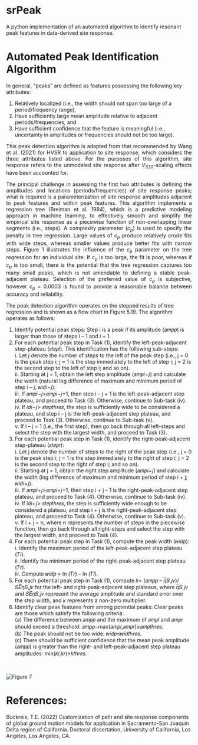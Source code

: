 # srPeak

A python implementation of an automated algorithm to identify resonant peak features in data-derived site response.

# Automated Peak Identification Algorithm

In general, “peaks” are defined as features possessing the following key attributes:
1. Relatively localized (i.e., the width should not span too large of a period/frequency range),
2. Have sufficiently large mean amplitude relative to adjacent periods/frequencies, and
3. Have sufficient confidence that the feature is meaningful (i.e., uncertainty in amplitudes or frequencies should not be too large).
   
<p align="justify">This peak detection algorithm is adapted from that recommended by Wang et al. (2021) for HVSR to application to site response, which considers the three attributes listed above. For the purposes of this algorithm, site response refers to the unmodeled site response after <i>V<sub>S30</sub></i>-scaling effects have been accounted for.</p>

<p align="justify">The principal challenge in assessing the first two attributes is defining the amplitudes and locations (periods/frequencies) of site response peaks; what is required is a parameterization of site response amplitudes adjacent to peak features and within peak features. This algorithm implements a regression tree (Breiman et al. 1984), which is a predictive modeling approach in machine learning, to effectively smooth and simplify the empirical site response as a piecewise function of non-overlapping linear segments (i.e., steps). A complexity parameter (<i>c<sub>p</sub></i>) is used to specify the penalty in tree regression. Large values of <i>c<sub>p</sub></i> produce relatively crude fits with wide steps, whereas smaller values produce better fits with narrow steps. Figure 1 illustrates the influence of the <i>c<sub>p</sub></i> parameter on the tree regression for an individual site. If <i>c<sub>p</sub></i> is too large, the fit is poor, whereas if <i>c<sub>p</sub></i> is too small, there is the potential that the tree regression captures too many small peaks, which is not amendable to defining a stable peak-adjacent plateau. Selection of the preferred value of <i>c<sub>p</sub></i> is subjective, however <i>c<sub>p</sub></i> = 0.0003 is found to provide a reasonable balance between accuracy and reliability.</p>

The peak detection algorithm operates on the stepped results of tree regression and is shown as a flow chart in Figure 5.19. The algorithm operates as follows:
1. Identify potential peak steps: Step i is a peak if its amplitude (𝑎𝑚𝑝𝑝) is larger than those of steps i – 1 and i + 1.<br>
2. For each potential peak step in Task (1), identify the left-peak-adjacent step-plateau (𝑠𝑡𝑒𝑝𝑙). This identification has the following sub-steps:<br>
   i. Let j denote the number of steps to the left of the peak step (i.e., j = 0 is the peak step i; j = 1 is the step immediately to the left of step i; j = 2 is the second step to the left of step i; and so on).<br>
   ii. Starting at j = 1, obtain the left step amplitude (𝑎𝑚𝑝𝑖−𝑗) and calculate the width (natural log difference of maximum and minimum period of step i – j; 𝑤𝑖𝑑𝑖−𝑗).<br>
   iii. If 𝑎𝑚𝑝𝑖−𝑗>𝑎𝑚𝑝𝑖−𝑗+1, then step i – j + 1 is the left-peak-adjacent step plateau, and proceed to Task (3). Otherwise, continue to Sub-task (iv).<br>
   iv. If 𝑖𝑑𝑖−𝑗> 𝑠𝑡𝑒𝑝𝑡ℎ𝑟𝑒𝑠, the step is sufficiently wide to be considered a plateau, and step i – j is the left-peak-adjacent step plateau, and proceed to Task (3). Otherwise, continue to Sub-task (v).<br>
   v. If i – j = 1 (i.e., the first step), then go back through all left-steps and select the step with the largest width, and proceed to Task (3).<br>
3. For each potential peak step in Task (1), identify the right-peak-adjacent step-plateau (𝑠𝑡𝑒𝑝𝑟):<br>
   i. Let j denote the number of steps to the right of the peak step (i.e., j = 0 is the peak step i; j = 1 is the step immediately to the right of step i; j = 2 is the second step to the right of step i; and so on).<br>
   ii. Starting at j = 1, obtain the right step amplitude (𝑎𝑚𝑝𝑖+𝑗) and calculate the width (log difference of maximum and minimum period of step i + j; 𝑤𝑖𝑑𝑖+𝑗).<br>
   iii. If 𝑎𝑚𝑝𝑖+𝑗>𝑎𝑚𝑝𝑖+𝑗−1, then step i + j – 1 is the right-peak-adjacent step plateau, and proceed to Task (4). Otherwise, continue to Sub-task (iv).<br>
   iv. If 𝑖𝑑𝑖+𝑗> 𝑠𝑡𝑒𝑝𝑡ℎ𝑟𝑒𝑠, the step is sufficiently wide enough to be considered a plateau, and step i + j is the right-peak-adjacent step plateau, and proceed to Task (4). Otherwise, continue to Sub-task (v).<br>
   v. If i + j = n, where n represents the number of steps in the piecewise function, then go back through all right-steps and select the step with the largest width, and proceed to Task (4).<br>
4. For each potential peak step in Task (1), compute the peak width (𝑤𝑖𝑑𝑝):<br>
   i. Identify the maximum period of the left-peak-adjacent step plateau (𝑇𝑙).<br>
   ii. Identify the minimum period of the right-peak-adjacent step plateau (𝑇𝑟).<br>
   iii. Compute 𝑤𝑖𝑑𝑝 = ln (𝑇𝑟) – ln (𝑇𝑙).<br>
5. For each potential peak step in Task (1), compute 𝑘= (𝑎𝑚𝑝𝑝 – 𝜂̅𝑆,𝑗𝑣)/ 𝑆𝐸̅̅̅̅𝜂𝑆,𝑗𝑣 for the left- and right-peak-adjacent step plateaus, where 𝜂̅𝑆,𝑗𝑣 and 𝑆𝐸̅̅̅̅𝜂𝑆,𝑗𝑣 represent the average amplitude and standard error over the step width, and 𝑘 represents a non-zero multiplier.<br>
6. Identify clear peak features from among potential peaks: Clear peaks are those which satisfy the following criteria:<br>
   (a) The difference between 𝑎𝑚𝑝𝑝 and the maximum of 𝑎𝑚𝑝𝑙 and 𝑎𝑚𝑝𝑟 should exceed a threshold: 𝑎𝑚𝑝𝑝−max(𝑎𝑚𝑝𝑙,𝑎𝑚𝑝𝑟)≥𝑎𝑚𝑝𝑡ℎ𝑟𝑒𝑠.<br>
   (b) The peak should not be too wide: 𝑤𝑖𝑑𝑝≤𝑤𝑖𝑑𝑡ℎ𝑟𝑒𝑠.<br>
   (c) There should be sufficient confidence that the mean peak amplitude (𝑎𝑚𝑝𝑝) is greater than the right- and left-peak-adjacent step plateau amplitudes: min(𝑘𝑙,𝑘𝑟)≥𝑘𝑡ℎ𝑟𝑒𝑠.<br>
<br>

![Figure 7](https://github.com/tristanbuckreis/srPeak/assets/71461454/d8dd17de-dc54-4032-b59c-143eb5eb2c66)


# References:

Buckreis, T.E. (2022) Customization of path and site response components of global ground motion models for application in Sacramento-San Joaquin Delta region of California. Doctoral dissertation, University of California, Los Angeles, Los Angeles, CA.
